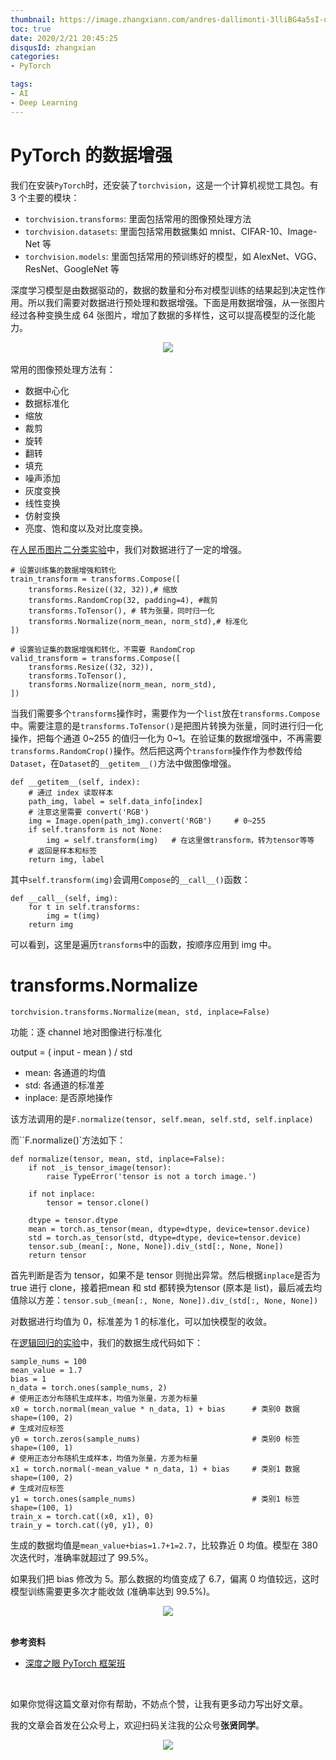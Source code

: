 ```yaml
---
thumbnail: https://image.zhangxiann.com/andres-dallimonti-3lliBG4a5sI-unsplash.jpg
toc: true
date: 2020/2/21 20:45:25
disqusId: zhangxian
categories:
- PyTorch

tags:
- AI
- Deep Learning
---
```






# PyTorch 的数据增强

我们在安装`PyTorch`时，还安装了`torchvision`，这是一个计算机视觉工具包。有 3 个主要的模块：

- `torchvision.transforms`:  里面包括常用的图像预处理方法
- `torchvision.datasets`: 里面包括常用数据集如 mnist、CIFAR-10、Image-Net 等
- `torchvision.models`: 里面包括常用的预训练好的模型，如 AlexNet、VGG、ResNet、GoogleNet 等<!--more-->

深度学习模型是由数据驱动的，数据的数量和分布对模型训练的结果起到决定性作用。所以我们需要对数据进行预处理和数据增强。下面是用数据增强，从一张图片经过各种变换生成 64 张图片，增加了数据的多样性，这可以提高模型的泛化能力。

<div align="center"><img src="https://image.zhangxiann.com/1590025231034.png"/></div><br>
常用的图像预处理方法有：

- 数据中心化
- 数据标准化
- 缩放
- 裁剪
- 旋转
- 翻转
- 填充
- 噪声添加
- 灰度变换
- 线性变换
- 仿射变换
- 亮度、饱和度以及对比度变换。



在[人民币图片二分类实验]()中，我们对数据进行了一定的增强。

```
# 设置训练集的数据增强和转化
train_transform = transforms.Compose([
    transforms.Resize((32, 32)),# 缩放
    transforms.RandomCrop(32, padding=4), #裁剪
    transforms.ToTensor(), # 转为张量，同时归一化
    transforms.Normalize(norm_mean, norm_std),# 标准化
])

# 设置验证集的数据增强和转化，不需要 RandomCrop
valid_transform = transforms.Compose([
    transforms.Resize((32, 32)),
    transforms.ToTensor(),
    transforms.Normalize(norm_mean, norm_std),
])
```

当我们需要多个`transforms`操作时，需要作为一个`list`放在`transforms.Compose`中。需要注意的是`transforms.ToTensor()`是把图片转换为张量，同时进行归一化操作，把每个通道 0~255 的值归一化为 0~1。在验证集的数据增强中，不再需要`transforms.RandomCrop()`操作。然后把这两个`transform`操作作为参数传给`Dataset`，在`Dataset`的`__getitem__()`方法中做图像增强。

```
def __getitem__(self, index):
	# 通过 index 读取样本
	path_img, label = self.data_info[index]
	# 注意这里需要 convert('RGB')
	img = Image.open(path_img).convert('RGB')     # 0~255
	if self.transform is not None:
		img = self.transform(img)   # 在这里做transform，转为tensor等等
	# 返回是样本和标签
	return img, label
```

其中`self.transform(img)`会调用`Compose`的`__call__()`函数：

```
def __call__(self, img):
	for t in self.transforms:
		img = t(img)
	return img
```

可以看到，这里是遍历`transforms`中的函数，按顺序应用到 img 中。



# transforms.Normalize

```
torchvision.transforms.Normalize(mean, std, inplace=False)
```

功能：逐 channel 地对图像进行标准化

output = ( input - mean ) / std

- mean: 各通道的均值
- std: 各通道的标准差
- inplace: 是否原地操作

该方法调用的是`F.normalize(tensor, self.mean, self.std, self.inplace)`

而``F.normalize()`方法如下：

```
def normalize(tensor, mean, std, inplace=False):
    if not _is_tensor_image(tensor):
        raise TypeError('tensor is not a torch image.')

    if not inplace:
        tensor = tensor.clone()

    dtype = tensor.dtype
    mean = torch.as_tensor(mean, dtype=dtype, device=tensor.device)
    std = torch.as_tensor(std, dtype=dtype, device=tensor.device)
    tensor.sub_(mean[:, None, None]).div_(std[:, None, None])
    return tensor
```

首先判断是否为 tensor，如果不是 tensor 则抛出异常。然后根据`inplace`是否为 true 进行 clone，接着把mean 和 std 都转换为tensor (原本是 list)，最后减去均值除以方差：`tensor.sub_(mean[:, None, None]).div_(std[:, None, None])`

对数据进行均值为 0，标准差为 1 的标准化，可以加快模型的收敛。

在[逻辑回归的实验]()中，我们的数据生成代码如下：

```
sample_nums = 100
mean_value = 1.7
bias = 1
n_data = torch.ones(sample_nums, 2)
# 使用正态分布随机生成样本，均值为张量，方差为标量
x0 = torch.normal(mean_value * n_data, 1) + bias      # 类别0 数据 shape=(100, 2)
# 生成对应标签
y0 = torch.zeros(sample_nums)                         # 类别0 标签 shape=(100, 1)
# 使用正态分布随机生成样本，均值为张量，方差为标量
x1 = torch.normal(-mean_value * n_data, 1) + bias     # 类别1 数据 shape=(100, 2)
# 生成对应标签
y1 = torch.ones(sample_nums)                          # 类别1 标签 shape=(100, 1)
train_x = torch.cat((x0, x1), 0)
train_y = torch.cat((y0, y1), 0)
```

生成的数据均值是`mean_value+bias=1.7+1=2.7`，比较靠近 0 均值。模型在 380 次迭代时，准确率就超过了 99.5%。

如果我们把 bias 修改为 5。那么数据的均值变成了 6.7，偏离 0 均值较远，这时模型训练需要更多次才能收敛 (准确率达到 99.5%)。

<div align="center"><img src="https://image.zhangxiann.com/1590030959279.gif"/></div><br>

**参考资料**

- [深度之眼 PyTorch 框架班](https://ai.deepshare.net/detail/p_5df0ad9a09d37_qYqVmt85/6)



<br>

如果你觉得这篇文章对你有帮助，不妨点个赞，让我有更多动力写出好文章。
<br>

我的文章会首发在公众号上，欢迎扫码关注我的公众号**张贤同学**。

<div align="center"><img src="https://image.zhangxiann.com/QRcode_8cm.jpg"/></div><br>


